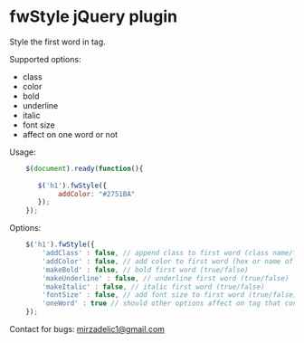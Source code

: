 fwStyle jQuery plugin
=======

Style the first word in tag.

Supported options:

 - class
 - color
 - bold
 - underline
 - italic
 - font size
 - affect on one word or not


Usage:

```javascript
    $(document).ready(function(){
    
       $('h1').fwStyle({
       		addColor: "#2751BA"
       });
    });
```



Options:

```javascript
    $('h1').fwStyle({
        'addClass' : false, // append class to first word (class name/false)
        'addColor' : false, // add color to first word (hex or name of color/false)
        'makeBold' : false, // bold first word (true/false)
        'makeUnderline' : false, // underline first word (true/false)
        'makeItalic' : false, // italic first word (true/false)
        'fontSize' : false, // add font size to first word (true/false)
        'oneWord' : true // should other options affect on tag that contain one word (true/false)
    });
```


Contact for bugs: mirzadelic1@gmail.com